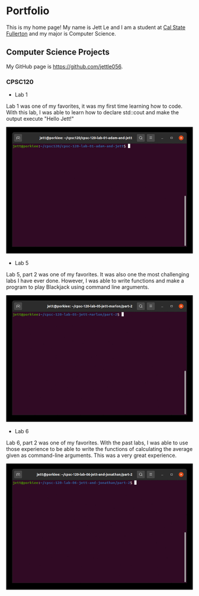 # Portfolio 

This is my home page! My name is Jett Le and I am a student at [Cal State Fullerton](http://www.fullerton.edu/) and my major is Computer Science. 

## Computer Science Projects 

My GitHub page is https://github.com/jettle056.

### CPSC120

* Lab 1 

Lab 1 was one of my favorites, it was my first time learning how to code. With this lab, I was able to learn how to declare std::cout and make the output execute "Hello Jett!"

![Animated GIF of the terminal output compiling a C++ program and then executing the binary which prints the messaage "Hello Jett!".](gif/lab_one.gif)

* Lab 5

Lab 5, part 2 was one of my favorites. It was also one the most challenging labs I have ever done. However, I was able to write functions and make a program to play Blackjack using command line arguments. 

![Animated GIF of the terminal output compiling a C++ program and then executing the binary which prints out blackjack.](gif/lab_five.gif)

* Lab 6

Lab 6, part 2 was one of my favorites. With the past labs, I was able to use those experience to be able to write the functions of calculating the average given as command-line arguments. This was a very great experience. 

![Animated GIF of the terminal output compiling a C++ program and then executing the binary which prints out the average.](gif/lab_six.gif)